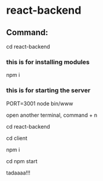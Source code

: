 # react-backend

## Command:
cd react-backend

### this is for installing modules
npm i 

### this is for starting the server
PORT=3001 node bin/www 

open another terminal, command + n

cd react-backend

cd client

npm i

cd npm start

tadaaaa!!!

